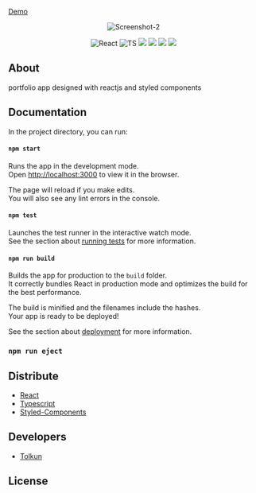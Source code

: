 [Demo](https://tolkunio.github.io/portfolio/)
<p align="center">
<img src="https://i.ibb.co/sW93fFR/Screenshot-2.png" alt="Screenshot-2" border="0">
</p>

<p align="center">
   <img src="https://img.shields.io/badge/-ReactJS-lightblue" alt="React">
   <img src="https://img.shields.io/badge/-typescript-gray?logo=typescript" alt="TS">
  <img src="https://img.shields.io/badge/-HTML-green">
  <img src="https://img.shields.io/badge/-CSS-red">
  <img src="https://img.shields.io/badge/-Figma-brown">
  <img src="https://img.shields.io/badge/-Styled%20Component-coral">
</p>

## About
portfolio app designed with reactjs and styled components

## Documentation

In the project directory, you can run:

#### `npm start`

Runs the app in the development mode.\
Open [http://localhost:3000](http://localhost:3000) to view it in the browser.

The page will reload if you make edits.\
You will also see any lint errors in the console.

#### `npm test`

Launches the test runner in the interactive watch mode.\
See the section about [running tests](https://facebook.github.io/create-react-app/docs/running-tests) for more information.

#### `npm run build`

Builds the app for production to the `build` folder.\
It correctly bundles React in production mode and optimizes the build for the best performance.

The build is minified and the filenames include the hashes.\
Your app is ready to be deployed!

See the section about [deployment](https://facebook.github.io/create-react-app/docs/deployment) for more information.

### `npm run eject`

## Distribute

- [React](https://react.dev/)
- [Typescript](https://www.typescriptlang.org/docs/handbook/typescript-in-5-minutes.html)
- [Styled-Components](https://styled-components.com/)


## Developers

- [Tolkun](https://github.com/tolkunio/)

## License
